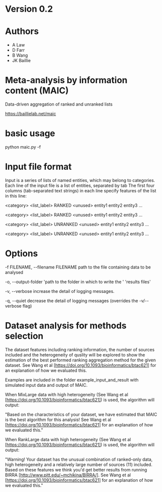 # Version 0.2

# Authors
- A Law
- D Farr
- B Wang
- JK Baillie

# Meta-analysis by information content (MAIC)
Data-driven aggregation of ranked and unranked lists

https://baillielab.net/maic

# basic usage

python maic.py -f <inputfilename>

# Input file format

Input is a series of lists of named entities, which may belong to categories. Each line of the input file is a list of entities, separated by tab
The first four columns (tab-separated text strings) in each line specify features of the list in this line:

\<category>	<list_label>	RANKED	\<unused>	entity1	entity2	entity3	...

\<category>	<list_label>	RANKED	\<unused>	entity1	entity2	entity3	...

\<category>	<list_label>	UNRANKED	\<unused>	entity1	entity2	entity3	...

\<category>	<list_label>	UNRANKED	\<unused>	entity1	entity2	entity3	...

# Options

-f FILENAME, --filename FILENAME
                      path to the file containing data to be analysed

-o, --output-folder 'path to the folder in which to write the '
                             'results files'

-v, --verbose         increase the detail of logging messages.

-q, --quiet           decrease the detail of logging messages (overrides the
                      -v/--verbose flag)

# Dataset analysis for methods selection
  
The dataset features including ranking information, the number of sources included and the heterogeneity of quslity will be explored to show the estimation of the best performed ranking aggregation method for the given dataset. See Wang et al [https://doi.org/10.1093/bioinformatics/btac621] for an explanation of how we evaluated this. 
  
Examples are included in the folder example_input_and_result with simulated input data and output of MAIC. 

  When MixLarge data with high heterogeneity (See Wang et al [https://doi.org/10.1093/bioinformatics/btac621]) is used, the algorithm will output:
  
  "Based on the characteristics of your dataset, we have estimated that MAIC is the best algorithm for this analysis! See Wang et al [https://doi.org/10.1093/bioinformatics/btac621] for an explanation of how we evaluated this."

  When RankLarge data with high heterogeneity (See Wang et al [https://doi.org/10.1093/bioinformatics/btac621]) is used, the algorithm will output:
  
  "Warning! Your dataset has the unusual combination of ranked-only data, high heterogeneity and a relatively large number of sources (11) included. Based on these features we think you'd get better results from running BIRRA [http://www.pitt.edu/~mchikina/BIRRA/]. See Wang et al [https://doi.org/10.1093/bioinformatics/btac621] for an explanation of how we evaluated this."

